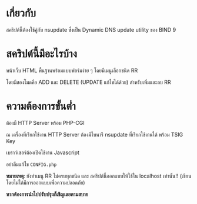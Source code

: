 # เกี่ยวกับ
สคริปต์นี้ต้องใช้คู่กับ nsupdate ซึ่งเป็น Dynamic DNS update utility ของ BIND 9
# สคริปต์นี้มีอะไรบ้าง

หน้าเว็บ HTML พื้นฐานพร้อมแบบฟอร์มง่าย ๆ โดยมีเมนูเลือกชนิด RR

โดยมีสองโมดคือ ADD และ DELETE (UPDATE แก้ไขได้ด้วย) สำหรับเพิ่มและลบ RR

# ความต้องการขั้นต่ำ
ต้องมี HTTP Server พร้อม PHP-CGI

ณ เครื่องที่เรียกใช้งาน HTTP Server ต้องมีไบนารี nsupdate ที่เรียกใช้งานได้ พร้อม TSIG Key

เบราว์เซอร์ต้องเปิดใช้งาน Javascript

อย่าลืมแก้ไข ```CONFIG.php```


**หมายเหตุ**: ยังทำเมนู RR ไม่ครบทุกชนิด และ สคริปต์นี้ออกแบบให้ใช้ใน localhost เท่านั้น!! (เขียนโดยไม่ได้มีการออกแบบเพื่อความปลอดภัย)

**หากต้องการนำไปปรับปรุงก็เชิญเลยตามสบาย**
